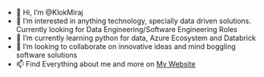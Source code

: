 - 👋 Hi, I’m @KlokMiraj 
- 👀 I’m interested in anything technology, specially data driven solutions. Currently looking for Data Engineering/Software Engineering Roles
- 🌱 I’m currently learning python for data, Azure Ecosystem and Databrick 
- 💞️ I’m looking to collaborate on innovative ideas and mind boggling software solutions
- 📫 Find Everything about me and more on [My Website](https://miraj.com.np/portfolio2)

<!---
KlokMiraj/KlokMiraj is a ✨ special ✨ repository because its `README.md` (this file) appears on your GitHub profile.
You can click the Preview link to take a look at your changes.
--->
